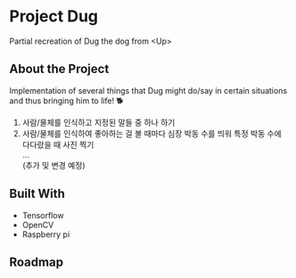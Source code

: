 # Project Dug
Partial recreation of Dug the dog from \<Up>

## About the Project
Implementation of several things that Dug might do/say in certain situations and thus bringing him to life! 🐕

1. 사람/물체를 인식하고 지정된 말들 중 하나 하기
2. 사람/물체를 인식하여 좋아하는 걸 볼 때마다 심장 박동 수를 띄워 특정 박동 수에 다다랐을 때 사진 찍기  
...  
(추가 및 변경 예정)  
## Built With
- Tensorflow
- OpenCV
- Raspberry pi
## Roadmap
